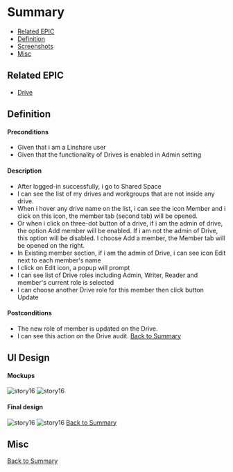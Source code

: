 # Summary

* [Related EPIC](#related-epic)
* [Definition](#definition)
* [Screenshots](#screenshots)
* [Misc](#misc)

## Related EPIC

* [Drive](./README.md)

## Definition

#### Preconditions
*  Given that i am a Linshare user 
*  Given that the functionality of Drives is enabled in Admin setting
#### Description
*  After logged-in successfully, i go to Shared Space 
*  I can see the list of my drives and workgroups that are not inside any drive.
*  When i hover any drive name on the list, i can see the icon Member and i click on this icon, the member tab (second tab) will be opened. 
*  Or when i click on three-dot button of a drive, if i am the admin of drive, the option Add member will be enabled. If i am not the admin of Drive, this option will be disabled. I choose Add a member, the Member tab will be opened on the right. 
*  In Existing member section, if i am the admin of Drive, i can see icon Edit next to each member's name 
*  I click on Edit icon, a popup will prompt 
*  I can see list of Drive roles including Admin, Writer, Reader and member's current role is selected 
*  I can choose another Drive role for this member then click button Update 
#### Postconditions
*  The new role of member  is updated on the Drive.
*  I can see this action on the Drive audit.
[Back to Summary](#summary)

## UI Design

#### Mockups
![story16](./mockups/16.1)
![story16](./mockups/16.2)
#### Final design
![story16](./design/16.1)
![story16](./design/16.2)
[Back to Summary](#summary)
## Misc

[Back to Summary](#summary)
